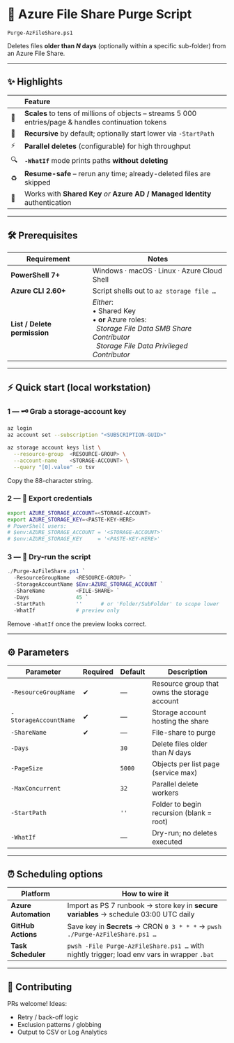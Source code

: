 
# 🧹 Azure File Share Purge Script  
`Purge-AzFileShare.ps1`

Deletes files **older than _N_ days** (optionally within a specific sub-folder) from an Azure File Share.

---

## ✨ Highlights

|    | Feature |
| :- | :------ |
| 🚀 | **Scales** to tens of millions of objects – streams 5 000 entries/page & handles continuation tokens |
| 🌳 | **Recursive** by default; optionally start lower via `-StartPath` |
| ⚡ | **Parallel deletes** (configurable) for high throughput |
| 🔍 | **`-WhatIf`** mode prints paths **without deleting** |
| ♻️ | **Resume-safe** – rerun any time; already-deleted files are skipped |
| 🔐 | Works with **Shared Key** *or* **Azure AD / Managed Identity** authentication |


---

## 🛠️ Prerequisites

| Requirement | Notes |
|-------------|-------|
| **PowerShell 7+** | Windows · macOS · Linux · Azure Cloud Shell |
| **Azure CLI 2.60+** | Script shells out to `az storage file …` |
| **List / Delete permission** | *Either*:<br>• Shared Key<br>• **or** Azure roles:<br>&nbsp;&nbsp;_Storage File Data SMB Share Contributor_<br>&nbsp;&nbsp;_Storage File Data Privileged Contributor_ |

---

## ⚡ Quick start (local workstation)

### 1 — 🗝️ Grab a storage-account key

```bash
az login
az account set --subscription "<SUBSCRIPTION-GUID>"

az storage account keys list \
  --resource-group  <RESOURCE-GROUP> \
  --account-name    <STORAGE-ACCOUNT> \
  --query "[0].value" -o tsv
````

Copy the 88-character string.

### 2 — 🔑 Export credentials

```bash
export AZURE_STORAGE_ACCOUNT=<STORAGE-ACCOUNT>
export AZURE_STORAGE_KEY=<PASTE-KEY-HERE>
# PowerShell users:
# $env:AZURE_STORAGE_ACCOUNT = '<STORAGE-ACCOUNT>'
# $env:AZURE_STORAGE_KEY     = '<PASTE-KEY-HERE>'
```

### 3 — 🧪 Dry-run the script

```powershell
./Purge-AzFileShare.ps1 `
  -ResourceGroupName  <RESOURCE-GROUP> `
  -StorageAccountName $Env:AZURE_STORAGE_ACCOUNT `
  -ShareName          <FILE-SHARE> `
  -Days               45 `
  -StartPath          ''      # or 'Folder/SubFolder' to scope lower
  -WhatIf             # preview only
```

Remove `-WhatIf` once the preview looks correct.

---

## ⚙️ Parameters

| Parameter             | Required | Default | Description                                  |
| --------------------- | -------- | ------- | -------------------------------------------- |
| `-ResourceGroupName`  | ✔        | —       | Resource group that owns the storage account |
| `-StorageAccountName` | ✔        | —       | Storage account hosting the share            |
| `-ShareName`          | ✔        | —       | File-share to purge                          |
| `-Days`               |          | `30`    | Delete files older than *N* days             |
| `-PageSize`           |          | `5000`  | Objects per list page (service max)          |
| `-MaxConcurrent`      |          | `32`    | Parallel delete workers                      |
| `-StartPath`          |          | `''`    | Folder to begin recursion (blank = root)     |
| `-WhatIf`             |          | —       | Dry-run; no deletes executed                 |

---

## ⏰ Scheduling options

| Platform             | How to wire it                                                                             |
| -------------------- | ------------------------------------------------------------------------------------------ |
| **Azure Automation** | Import as PS 7 runbook → store key in **secure variables** → schedule 03:00 UTC daily      |
| **GitHub Actions**   | Save key in **Secrets** → CRON `0 3 * * *` → `pwsh ./Purge-AzFileShare.ps1 …`              |
| **Task Scheduler**   | `pwsh -File Purge-AzFileShare.ps1 …` with nightly trigger; load env vars in wrapper `.bat` |

---

## 🤝 Contributing

PRs welcome! Ideas:

* Retry / back-off logic
* Exclusion patterns / globbing
* Output to CSV or Log Analytics



